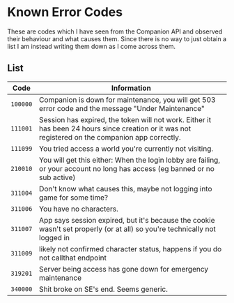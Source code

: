 # Known Error Codes

These are codes which I have seen from the Companion API and observed their behaviour and what causes them. Since there is no way to just obtain a list I am instead writing them down as I come across them.

## List

| Code     | Information                                                                                                                                       |
|----------|---------------------------------------------------------------------------------------------------------------------------------------------------|
| `100000` | Companion is down for maintenance, you will get 503 error code and the message "Under Maintenance"                                                |
| `111001` | Session has expired, the token will not work. Either it has been 24 hours since creation or it was not registered on the companion app correctly. |
| `111099` | You tried access a world you're currently not visiting.                                                                                           |
| `210010` | You will get this either: When the login lobby are failing, or your account no long has access (eg banned or no sub active) |
| `311004` | Don't know what causes this, maybe not logging into game for some time?                                                                           |
| `311006` | You have no characters.                                                                                                                           |
| `311007` | App says session expired, but it's because the cookie wasn't set properly (or at all) so you're technically not logged in                         |
| `311009` | likely not confirmed character status, happens if you do not callthat endpoint                                                                    |
| `319201` | Server being access has gone down for emergency maintenance                                                                                       |
| `340000` | Shit broke on SE's end. Seems generic.                                                                                                            |
